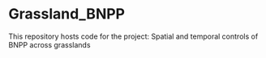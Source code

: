 # Grassland_BNPP
This repository hosts code for the project: Spatial and temporal controls of BNPP across grasslands

